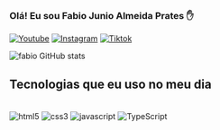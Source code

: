 ### Olá! Eu sou Fabio Junio Almeida Prates ✋

[![Youtube](https://img.shields.io/badge/YouTube-FF0000?style=for-the-badge&logo=youtube&logoColor=white)](https://www.youtube.com/channel/UCgWg8UqGOW8Nb9hH7i723KQ)
[![Instagram](https://img.shields.io/badge/Instagram-E4405F?style=for-the-badge&logo=instagram&logoColor=white)](https://www.instagram.com/fabiojunioprates/)
[![Tiktok](https://img.shields.io/badge/TikTok-000000?style=for-the-badge&logo=tiktok&logoColor=white)](https://www.tiktok.com/@fabiojunioalmeida61)


![fabio GitHub stats](https://github-readme-stats.vercel.app/api?username=fabiojunioprates&show_icons=true&theme=onedark)

## Tecnologias que eu uso no meu dia

<div style="display: inline_block"><br/>
<img align="center" alt="html5" src="https://img.shields.io/badge/HTML5-E34F26?style=for-the-badge&logo=html5&logoColor=white"/>
<img align="center" alt="css3" src="https://img.shields.io/badge/CSS3-1572B6?style=for-the-badge&logo=css3&logoColor=white"/>
<img align="center" alt="javascript" src="https://img.shields.io/badge/JavaScript-F7DF1E?style=for-the-badge&logo=javascript&logoColor=black"/>
  <img align="center" alt="TypeScript" src=
![TypeScript](https://img.shields.io/badge/TypeScript-3178C6?style=for-the-badge&logo=typescript&logoColor=white)/>
</div>
